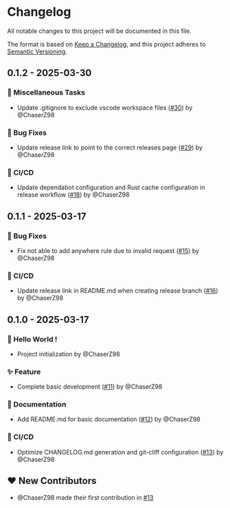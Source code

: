 # Changelog

All notable changes to this project will be documented in this file.

The format is based on [Keep a Changelog](https://keepachangelog.com/en/1.0.0/),
and this project adheres to [Semantic Versioning](https://semver.org/spec/v2.0.0.html).

## 0.1.2 - 2025-03-30

### <!-- 10 -->🐳 Miscellaneous Tasks
- Update .gitignore to exclude vscode workspace files ([#30](https://github.com/ChaserZ98/vultr-firewall-watcher-client/pull/30)) by @ChaserZ98

### <!-- 2 -->🐞 Bug Fixes
- Update release link to point to the correct releases page ([#29](https://github.com/ChaserZ98/vultr-firewall-watcher-client/pull/29)) by @ChaserZ98

### <!-- 9 -->🐎 CI/CD
- Update dependabot configuration and Rust cache configuration in release workflow ([#18](https://github.com/ChaserZ98/vultr-firewall-watcher-client/pull/18)) by @ChaserZ98

## 0.1.1 - 2025-03-17

### <!-- 2 -->🐞 Bug Fixes
- Fix not able to add anywhere rule due to invalid request ([#15](https://github.com/ChaserZ98/vultr-firewall-watcher-client/pull/15)) by @ChaserZ98

### <!-- 9 -->🐎 CI/CD
- Update release link in README.md when creating release branch ([#16](https://github.com/ChaserZ98/vultr-firewall-watcher-client/pull/16)) by @ChaserZ98

## 0.1.0 - 2025-03-17

### <!-- 0 -->🎉 Hello World !
- Project initialization by @ChaserZ98

### <!-- 1 -->✨ Feature
- Complete basic development ([#11](https://github.com/ChaserZ98/vultr-firewall-watcher-client/pull/11)) by @ChaserZ98

### <!-- 3 -->📃 Documentation
- Add README.md for basic documentation ([#12](https://github.com/ChaserZ98/vultr-firewall-watcher-client/pull/12)) by @ChaserZ98

### <!-- 9 -->🐎 CI/CD
- Optimize CHANGELOG.md generation and git-cliff configuration ([#13](https://github.com/ChaserZ98/vultr-firewall-watcher-client/pull/13)) by @ChaserZ98

## ❤️ New Contributors
* @ChaserZ98 made their first contribution in [#13](https://github.com/ChaserZ98/vultr-firewall-watcher-client/pull/13)
<!-- generated by git-cliff -->
